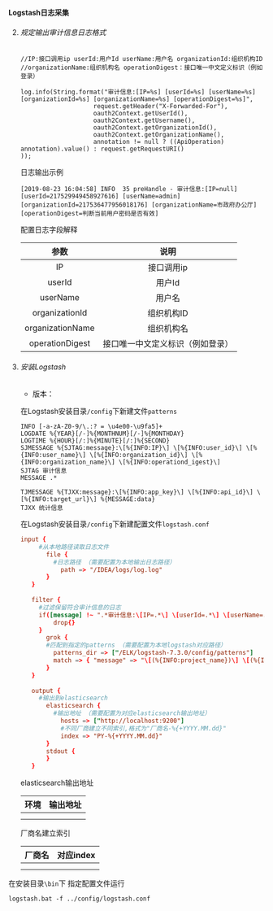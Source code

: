 #### Logstash日志采集

2. ###### 规定输出审计信息日志格式

   ```
   //IP:接口调用ip userId:用户Id userName:用户名 organizationId:组织机构ID //organizationName:组织机构名 operationDigest：接口唯一中文定义标识（例如登录）
   
   log.info(String.format("审计信息:[IP=%s] [userId=%s] [userName=%s] [organizationId=%s] [organizationName=%s] [operationDigest=%s]",
                       request.getHeader("X-Forwarded-For"),
                       oauth2Context.getUserId(),
                       oauth2Context.getUsername(),
                       oauth2Context.getOrganizationId(),
                       oauth2Context.getOrganizationName(),
                       annotation != null ? ((ApiOperation) annotation).value() : request.getRequestURI()
   ));
   ```

   日志输出示例

   ```
   [2019-08-23 16:04:58] INFO  35 preHandle - 审计信息:[IP=null] [userId=217529949458927616] [userName=admin] [organizationId=217536477956018176] [organizationName=市政府办公厅] [operationDigest=判断当前用户密码是否有效]
   ```
   配置日志字段解释

   |       参数       |               说明               |
   | :--------------: | :------------------------------: |
   |        IP        |            接口调用ip            |
   |      userId      |              用户Id              |
   |     userName     |              用户名              |
   |  organizationId  |            组织机构ID            |
   | organizationName |            组织机构名            |
   | operationDigest  | 接口唯一中文定义标识（例如登录） |

3. ###### 安装Logstash 

   * 版本：

   在Logstash安装目录`/config`下新建文件`patterns`

   ```
   INFO [-a-zA-Z0-9/\.:? = \u4e00-\u9fa5]+
   LOGDATE %{YEAR}[/-]%{MONTHNUM}[/-]%{MONTHDAY}
   LOGTIME %{HOUR}[/:]%{MINUTE}[/:]%{SECOND}
   SJMESSAGE %{SJTAG:message}:\[%{INFO:IP}\] \[%{INFO:user_id}\] \[%{INFO:user_name}\] \[%{INFO:organization_id}\] \[%{INFO:organization_name}\] \[%{INFO:operationd_igest}\]
   SJTAG 审计信息
   MESSAGE .*
   
   TJMESSAGE %{TJXX:message}:\[%{INFO:app_key}\] \[%{INFO:api_id}\] \[%{INFO:target_url}\] %{MESSAGE:data}
   TJXX 统计信息
   ```

   在Logstash安装目录`/config`下新建配置文件`logstash.conf`

   ```conf
   input {
      	#从本地路径读取日志文件
          file {
          	#日志路径 （需要配置为本地输出日志路径）
              path => "/IDEA/logs/log.log" 
          }
      }
      
      filter {
      	#过滤保留符合审计信息的日志
      	if([message] !~ ".*审计信息:\[IP=.*\] \[userId=.*\] \[userName=.*\] \[organizationId=.*\] \[organizationName=.*\] \[operationDigest=.*\].*"){
      		drop{}
      	}
          grok {
          #匹配到指定的patterns （需要配置为本地logstash对应路径）
            patterns_dir => ["/ELK/logstash-7.3.0/config/patterns"]
            match => { "message" => "\[(%{INFO:project_name})\] \[(%{INFO:request_id})\] %{LOGDATE:logdate} %{LOGTIME:logtime} %{LOGLEVEL:loglevel} \[%{INFO:thread}\] %{JAVACLASS:doclass} \[%{INFO:javafile}\] (%{SJMESSAGE}|%{MESSAGE:message})" }
          }
      }
      
      output {
      	#输出到elasticsearch
          elasticsearch {
          	#输出地址 （需要配置为对应elasticsearch输出地址）
              hosts => ["http://localhost:9200"]
              #不同厂商建立不同索引,格式为"厂商名-%{+YYYY.MM.dd}"
              index => "PY-%{+YYYY.MM.dd}"
          }
          stdout {
          }
      }
   ```

   elasticsearch输出地址

   | 环境 | 输出地址 |
   | ---- | -------- |
   |      |          |
   |      |          |

   厂商名建立索引

   | 厂商名 | 对应index |
   | ------ | --------- |
   |        |           |
   |        |           |

 在安装目录`\bin`下 指定配置文件运行

   ```
   logstash.bat -f ../config/logstash.conf
   ```

   

